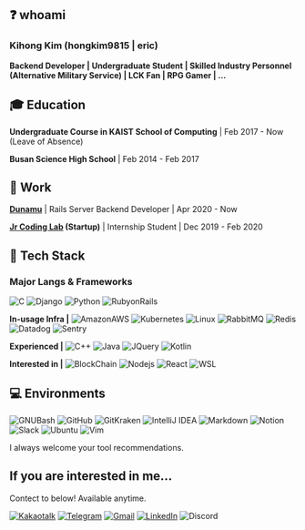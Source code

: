 ## ❓ whoami

### Kihong Kim (hongkim9815 | eric)

**Backend Developer | Undergraduate Student | Skilled Industry Personnel (Alternative Military Service) | LCK Fan | RPG Gamer | ...**


## 🎓 Education

**Undergraduate Course in KAIST School of Computing** | Feb 2017 - Now  (Leave of Absence)

**Busan Science High School** | Feb 2014 - Feb 2017

## 🏢 Work

**[Dunamu](dunamu.com)** | Rails Server Backend Developer | Apr 2020 - Now

**[Jr Coding Lab](jrcodingac.kr) (Startup)** | Internship Student | Dec 2019 - Feb 2020

## 💎 Tech Stack

### Major Langs & Frameworks
![C](https://img.shields.io/badge/-C-888888?style=flat&logo=c&logoColor=FFFFFF)
![Django](https://img.shields.io/badge/-Django-092E20?style=flat&logo=django&logoColor=FFFFFF)
![Python](https://img.shields.io/badge/-Python-3776AB?style=flat&logo=python&logoColor=FFFFFF)
![RubyonRails](https://img.shields.io/badge/-Ruby%20on%20Rails-CC0000?style=flat&logo=ruby%20on%20rails&logoColor=FFFFFF)


**In-usage Infra |**
![AmazonAWS](https://img.shields.io/badge/-Amazon%20AWS-232F3E?style=flat&logo=amazon%20aws&logoColor=FFFFFF)
![Kubernetes](https://img.shields.io/badge/-Kubernetes-326CE5?style=flat&logo=kubernetes&logoColor=FFFFFF)
![Linux](https://img.shields.io/badge/-Linux-FCC624?style=flat&logo=linux&logoColor=FFFFFF)
![RabbitMQ](https://img.shields.io/badge/-RabbitMQ-FF6600?style=flat&logo=rabbitmq&logoColor=FFFFFF)
![Redis](https://img.shields.io/badge/-Redis-DC382D?style=flat&logo=redis&logoColor=FFFFFF)
![Datadog](https://img.shields.io/badge/-Datadog-632CA6?style=flat&logo=datadog&logoColor=FFFFFF)
![Sentry](https://img.shields.io/badge/-Sentry-FB4226?style=flat&logo=sentry&logoColor=FFFFFF)

**Experienced |**
![C++](https://img.shields.io/badge/-C++-00599C?style=flat&logo=c%2B%2B&logoColor=FFFFFF)
![Java](https://img.shields.io/badge/-Java-007396?style=flat&logo=java&logoColor=FFFFFF)
![JQuery](https://img.shields.io/badge/-JQuery-0769AD?style=flat&logo=jquery&logoColor=FFFFFF)
![Kotlin](https://img.shields.io/badge/-Kotlin-0095D5?style=flat&logo=kotlin&logoColor=FFFFFF)

**Interested in |**
![BlockChain](https://img.shields.io/badge/-BlockChain-F7931A?style=flat&logo=bitcoin&logoColor=FFFFFF)
![Nodejs](https://img.shields.io/badge/-Node.js-339933?style=flat&logo=node.js&logoColor=FFFFFF)
![React](https://img.shields.io/badge/-React-61DAFB?style=flat&logo=react&logoColor=FFFFFF)
![WSL](https://img.shields.io/badge/-WSL%202-0078D6?style=flat&logo=windows&logoColor=FFFFFF)


## 💻 Environments

![GNUBash](https://img.shields.io/badge/-GNU%20Bash-4EAA25?style=flat&logo=gnu%20bash&logoColor=FFFFFF)
![GitHub](https://img.shields.io/badge/-GitHub-181717?style=flat&logo=github&logoColor=FFFFFF)
![GitKraken](https://img.shields.io/badge/-GitKraken-179287?style=flat&logo=gitkraken&logoColor=FFFFFF)
![IntelliJ IDEA](https://img.shields.io/badge/-IntelliJ%20IDEA-000000?style=flat&logo=intellij%20idea&logoColor=FFFFFF)
![Markdown](https://img.shields.io/badge/-Markdown-000000?style=flat&logo=markdown&logoColor=FFFFFF)
![Notion](https://img.shields.io/badge/-Notion-000000?style=flat&logo=notion&logoColor=FFFFFF)
![Slack](https://img.shields.io/badge/-Slack-4A154B?style=flat&logo=slack&logoColor=FFFFFF)
![Ubuntu](https://img.shields.io/badge/-Ubuntu-E95420?style=flat&logo=ubuntu&logoColor=FFFFFF)
![Vim](https://img.shields.io/badge/-Vim-019733?style=flat&logo=vim&logoColor=FFFFFF)

I always welcome your tool recommendations.


## If you are interested in me...

Contect to below! Available anytime.

[![Kakaotalk](https://img.shields.io/badge/-KakaoTalk-FFE400?style=flat&logo=data:image/png;base64,iVBORw0KGgoAAAANSUhEUgAAABAAAAAQCAIAAACQkWg2AAAAA3NCSVQICAjb4U/gAAAA3UlEQVQokZWSTwsBURTFz3vmjxc7ViMRX0CxsbKwtOArKBa+k618ASuxlJKVUpIFNZGFneKZmfdskD8zPGd1u51f5566RK7wl+h/dh+AAiF1gMLestk8+oV5BULoj6KDMVMGAF2TugYAIICpANxEIARqDUsJIAQIo9pKVEochgIQNmW7HUtZXrN+wEUpQXZ7rFzk8HyO1T5XZ06HHZukU1PLyeeOcL4mOC7hHNCxn+wK1fh6zd4s5OWXKDY2c11k0ydQLJaRTPJkGAIyCHhEivss8ez26yAC5qAOP3UFWIs+UCNax+0AAAAASUVORK5CYII=&logoColor=white)](open.kakao.com/me/hongkim9815)
[![Telegram](https://img.shields.io/badge/-Telegram-2CA5E0?style=flat&logo=telegram&logoColor=white)](t.me/hongkim9815)
[![Gmail](https://img.shields.io/badge/-Gmail-D14836?style=flat&logo=gmail&logoColor=white)](mailto:hongkim9815@gmail.com)
[![LinkedIn](https://img.shields.io/badge/-LinkedIn-0077B5?style=flat&logo=linkedin&logoColor=white)](www.linkedin.com/in/hongkim9815)
![Discord](https://img.shields.io/badge/-hongkim%20%230658-7289DA?style=flat&logo=discord&logoColor=white)
